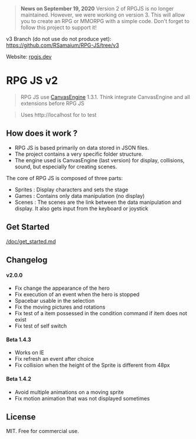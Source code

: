 > **News on September 19, 2020**
Version 2 of RPGJS is no longer maintained. However, we were working on version 3. This will allow you to create an RPG or MMORPG with a simple code. Don't forget to follow this project to support it!

v3 Branch (do not use do not produce yet): https://github.com/RSamaium/RPG-JS/tree/v3

Website: [rpgjs.dev](https://rpgjs.dev)  

# RPG JS v2 #

>  RPG JS use [CanvasEngine](https://canvasengine.net) 1.3.1. Think integrate CanvasEngine and all extensions before RPG JS

> Uses http://localhost for to test

## How does it work ? ##

- RPG JS is based primarily on data stored in JSON files.
- The project contains a very specific folder structure.
- The engine used is CanvasEngine (last version) for display, collisions, sound, but especially for creating scenes.

The core of RPG JS is composed of three parts:

- Sprites : Display characters and sets the stage
- Games : Contains only data manipulation (no display)
- Scenes : The scenes are the link between the data manipulation and display. It also gets input from the keyboard or joystick

## Get Started ##

[/doc/get_started.md](/doc/get_started.md)

## Changelog ##

#### v2.0.0

* Fix change the appearance of the hero
* Fix execution of an event when the hero is stopped
* Spacebar usable in the selection
* Fix the moving pictures and rotations
* Fix test of a item possessed in the condition command if item does not exist
* Fix test of self switch 

#### Beta 1.4.3

* Works on IE
* Fix refresh an event after choice
* Fix collision when the height of the Sprite is different from 48px

#### Beta 1.4.2

* Avoid multiple animations on a moving sprite
* Fix motion animation that was not displayed sometimes

## License ##


MIT. Free for commercial use.




    






